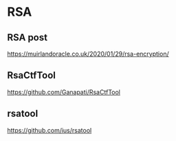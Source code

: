 # RSA

## RSA post
https://muirlandoracle.co.uk/2020/01/29/rsa-encryption/


## RsaCtfTool
https://github.com/Ganapati/RsaCtfTool


## rsatool
https://github.com/ius/rsatool
